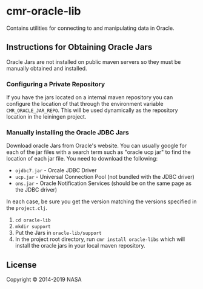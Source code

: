 # cmr-oracle-lib

Contains utilities for connecting to and manipulating data in Oracle.

## Instructions for Obtaining Oracle Jars

Oracle Jars are not installed on public maven servers so they must be manually
obtained and installed.

### Configuring a Private Repository

If you have the jars located on a internal maven repository you can configure
the location of that through the environment variable `CMR_ORACLE_JAR_REPO`.
This will be used dynamically as the repository location in the leiningen
project.

### Manually installing the Oracle JDBC Jars

Download oracle Jars from Oracle's website. You can usually google for each of the jar files with a search term such as "oracle ucp jar" to find the location of each jar file. You need to download the following:

  * `ojdbc7.jar` - Orcale JDBC Driver
  * `ucp.jar` - Universal Connection Pool (not bundled with the JDBC driver)
  * `ons.jar` - Oracle Notification Services (should be on the same page as
    the JDBC driver)

In each case, be sure you get the version matching the versions specified in the `project.clj`.
1. `cd oracle-lib`
2. `mkdir support`
3. Put the Jars in `oracle-lib/support`
4. In the project root directory, run `cmr install oracle-libs` which will
   install the oracle jars in your local maven repository.

## License

Copyright © 2014-2019 NASA
